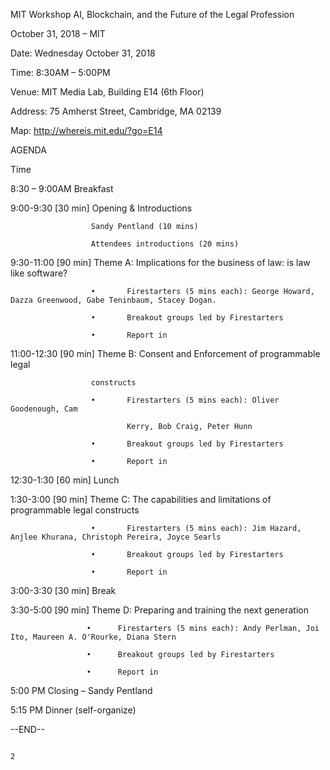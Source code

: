 MIT Workshop AI, Blockchain, and the Future of the Legal Profession

October 31, 2018 – MIT


Date:          Wednesday October 31, 2018

Time:          8:30AM – 5:00PM

Venue:         MIT Media Lab, Building E14 (6th Floor)

Address:       75 Amherst Street, Cambridge, MA 02139

Map:           http://whereis.mit.edu/?go=E14

AGENDA

Time                

8:30 – 9:00AM         Breakfast

9:00-9:30   [30 min]  Opening & Introductions

                      Sandy Pentland (10 mins)

                      Attendees introductions (20 mins)

9:30-11:00  [90 min]  Theme A: Implications for the business of law: is law like software?

                      •       Firestarters (5 mins each): George Howard, Dazza Greenwood, Gabe Teninbaum, Stacey Dogan.

                      •       Breakout groups led by Firestarters                         

                      •       Report in                                                   

11:00-12:30 [90 min]  Theme B: Consent and Enforcement of programmable legal

                      constructs

                      •       Firestarters (5 mins each): Oliver Goodenough, Cam          

                              Kerry, Bob Craig, Peter Hunn

                      •       Breakout groups led by Firestarters                         

                      •       Report in                                                   

12:30-1:30  [60 min]  Lunch

1:30-3:00   [90 min]  Theme C: The capabilities and limitations of programmable legal constructs

                      •       Firestarters (5 mins each): Jim Hazard, Anjlee Khurana, Christoph Pereira, Joyce Searls

                      •       Breakout groups led by Firestarters                        

                      •       Report in                                                   



3:00-3:30  [30 min]  Break

3:30-5:00  [90 min]  Theme D: Preparing and training the next generation

                     •      Firestarters (5 mins each): Andy Perlman, Joi Ito, Maureen A. O'Rourke, Diana Stern

                     •      Breakout groups led by Firestarters                          

                     •      Report in                                                   

5:00 PM              Closing – Sandy Pentland

5:15 PM              Dinner (self-organize)

--END--

                                                                                                   2
